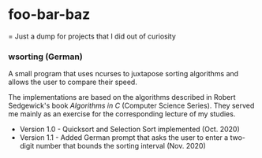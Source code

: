 # foo-bar-baz
= Just a dump for projects that I did out of curiosity

### wsorting (German)
A small program that uses ncurses to juxtapose sorting algorithms and allows the user to compare their speed.

The implementations are based on the algorithms described in Robert Sedgewick's book *Algorithms in C* (Computer Science Series). They served me mainly as an exercise for the corresponding lecture of my studies.
 * Version 1.0 - Quicksort and Selection Sort implemented (Oct. 2020)
 * Version 1.1 - Added German prompt that asks the user to enter a two-digit number that bounds the sorting interval (Nov. 2020)
 
